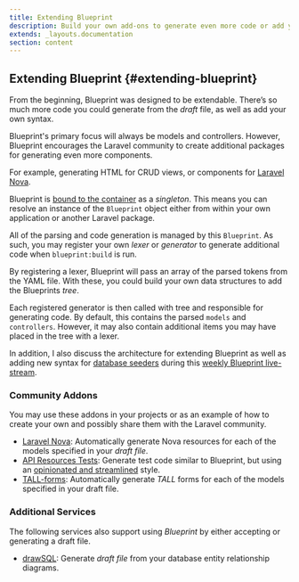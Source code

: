 ```yaml
---
title: Extending Blueprint
description: Build your own add-ons to generate even more code or add your own syntax.
extends: _layouts.documentation
section: content
---
```

## Extending Blueprint {#extending-blueprint}
From the beginning, Blueprint was designed to be extendable. There’s so much more code you could generate from the _draft_ file, as well as add your own syntax.

Blueprint's primary focus will always be models and controllers. However, Blueprint encourages the Laravel community to create additional packages for generating even more components.

For example, generating HTML for CRUD views, or components for [Laravel Nova](https://nova.laravel.com/).

Blueprint is [bound to the container](https://laravel.com/docs/container#binding) as a _singleton_. This means you can resolve an instance of the `Blueprint` object either from within your own application or another Laravel package.

All of the parsing and code generation is managed by this `Blueprint`. As such, you may register your own _lexer_ or _generator_ to generate additional code when `blueprint:build` is run.

By registering a lexer, Blueprint will pass an array of the parsed tokens from the YAML file. With these, you could build your own data structures to add the Blueprints _tree_.

Each registered generator is then called with tree and responsible for generating code. By default, this contains the parsed `models` and `controllers`. However, it may also contain additional items you may have placed in the tree with a lexer.

In addition, I also discuss the architecture for extending Blueprint as well as adding new syntax for [database seeders](/docs/generating-database-seeders) during this [weekly Blueprint live-stream](https://www.youtube.com/watch?v=ZxpmSAXKG1A&t=1656).

### Community Addons
You may use these addons in your projects or as an example of how to create your own and possibly share them with the Laravel community.


- [Laravel Nova](https://github.com/Naoray/blueprint-nova-addon): Automatically generate Nova resources for each of the models specified in your _draft file_.
- [API Resources Tests](https://github.com/axitbv/laravel-blueprint-streamlined-test-addon): Generate test code similar to Blueprint, but using an [opinionated and streamlined](https://github.com/laravel-shift/blueprint/pull/220) style.
- [TALL-forms](https://github.com/tanthammar/tall-blueprint-addon): Automatically generate _TALL_ forms for each of the models specified in your draft file.

### Additional Services
The following services also support using _Blueprint_ by either accepting or generating a draft file.

- [drawSQL](https://drawsql.app/): Generate _draft file_ from your database entity relationship diagrams.
